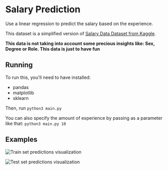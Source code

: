 # Salary Prediction

Use a linear regression to predict the salary based on the experience.

This dataset is a simplified version of [Salary Data Dataset from Kaggle](https://www.kaggle.com/datasets/mohithsairamreddy/salary-data).

**This data is not taking into account some precious insights like: Sex, Degree or Role. This data is just to have fun**

## Running

To run this, you'll need to have installed:

- pandas
- matplotlib
- sklearn

Then, run `python3 main.py`

You can also specify the amount of experience by passing as a parameter like that: `python3 main.py 10`

## Examples

![Train set predictions visualization](https://github.com/marcos-venicius/salary-prediction-linear-regression/assets/94018427/afca0838-0af5-4de9-b114-d428db6390e3 "Train set predictions visualization")

![Test set predictions visualization](https://github.com/marcos-venicius/salary-prediction-linear-regression/assets/94018427/dcd244a6-a972-4260-8614-87644d6e64be "Test set predictions visualization")
